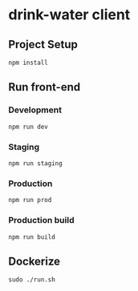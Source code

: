 # drink-water client

## Project Setup

```
npm install
```

## Run front-end

### Development

```
npm run dev
```

### Staging

```
npm run staging
```

### Production

```
npm run prod
```

### Production build

```
npm run build
```

## Dockerize

```
sudo ./run.sh
```
